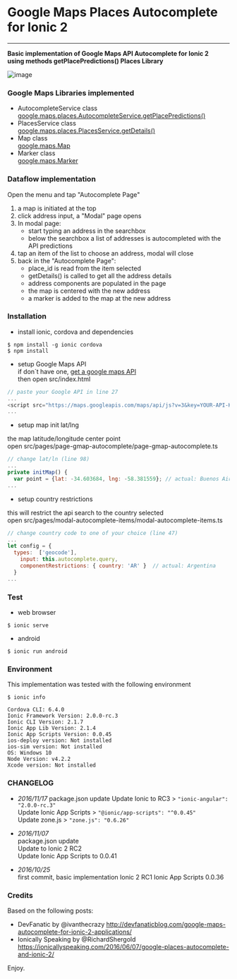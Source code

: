 
# Google Maps Places Autocomplete for Ionic 2 
-----
 
**Basic implementation of Google Maps API Autocomplete for Ionic 2  
using methods getPlacePredictions() Places Library**
  
![image](http://g.recordit.co/kNBq2T1kd2.gif)
  
  
### Google Maps Libraries implemented
- AutocompleteService class  
  [google.maps.places.AutocompleteService.getPlacePredictions()](https://developers.google.com/maps/documentation/javascript/reference#AutocompleteService)
- PlacesService class  
  [google.maps.places.PlacesService.getDetails()](https://developers.google.com/maps/documentation/javascript/reference#PlacesService)
- Map class   
  [google.maps.Map](https://developers.google.com/maps/documentation/javascript/reference#Map)  
- Marker class  
  [google.maps.Marker](https://developers.google.com/maps/documentation/javascript/reference#Marker)

### Dataflow implementation
Open the menu and tap "Autocomplete Page"

1. a map is initiated at the top   
2. click address input, a "Modal" page opens  
3. In modal page:  
    - start typing an address in the searchbox    
    - below the searchbox a list of addresses is autocompleted with the API predictions  
4. tap an item of the list to choose an address, modal will close  
5. back in the "Autocomplete Page":  
    - place_id is read from the item selected  
    - getDetails() is called to get all the address details  
    - address components are populated in the page
    - the map is centered with the new address
    - a marker is added to the map at the new address


### Installation

- install ionic, cordova and dependencies

```
$ npm install -g ionic cordova
$ npm install
```

- setup Google Maps API  
if don´t have one, [get a google maps API](https://developers.google.com/maps/documentation/javascript/get-api-key)  
then open src/index.html  

```javascript
// paste your Google API in line 27  
...
<script src="https://maps.googleapis.com/maps/api/js?v=3&key=YOUR-API-KEY&libraries=places"></script>
...
```
    
- setup map init lat/lng

the map latitude/longitude center point   
open src/pages/page-gmap-autocomplete/page-gmap-autocomplete.ts

```javascript
// change lat/ln (line 98)
...
private initMap() {
  var point = {lat: -34.603684, lng: -58.381559}; // actual: Buenos Aires
...     
```

- setup country restrictions

this will restrict the api search to the country selected  
open src/pages/modal-autocomplete-items/modal-autocomplete-items.ts

```javascript
// change country code to one of your choice (line 47)
...
let config = { 
  types:  ['geocode'],
    input: this.autocomplete.query, 
    componentRestrictions: { country: 'AR' }  // actual: Argentina 
  }
...
```
    

### Test

- web browser

```
$ ionic serve
```

- android

```
$ ionic run android
```

### Environment
This implementation was tested with the following environment

```
$ ionic info

Cordova CLI: 6.4.0
Ionic Framework Version: 2.0.0-rc.3
Ionic CLI Version: 2.1.7
Ionic App Lib Version: 2.1.4
Ionic App Scripts Version: 0.0.45
ios-deploy version: Not installed
ios-sim version: Not installed
OS: Windows 10
Node Version: v4.2.2
Xcode version: Not installed
```

### CHANGELOG

- *2016/11/17*
    package.json update
        Update Ionic to RC3 > ```"ionic-angular": "2.0.0-rc.3"```  
        Update Ionic App Scripts > ```"@ionic/app-scripts": "^0.0.45"```  
        Update zone.js > ```"zone.js": "0.6.26"```  

- *2016/11/07*  
    package.json update  
        Update to Ionic 2 RC2  
        Update Ionic App Scripts to 0.0.41

- *2016/10/25*  
    first commit, basic implementation
    Ionic 2 RC1
    Ionic App Scripts 0.0.36


### Credits

Based on the following posts:
- DevFanatic by @ivanthecrazy http://devfanaticblog.com/google-maps-autocomplete-for-ionic-2-applications/
- Ionically Speaking by @RichardShergold https://ionicallyspeaking.com/2016/06/07/google-places-autocomplete-and-ionic-2/

  
    
Enjoy.    

